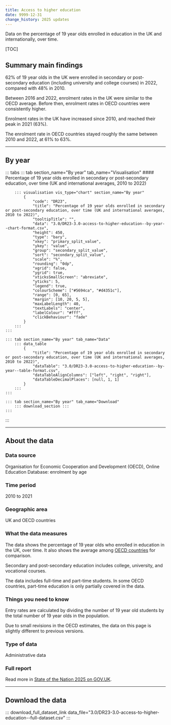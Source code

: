 ```yaml
---
title: Access to higher education
date: 9999-12-31
change_history: 2025 updates
---
```


Data on the percentage of 19 year olds enrolled in education in the UK and internationally, over time.

[TOC]

## Summary main findings

62% of 19 year olds in the UK were enrolled in secondary or post-secondary education (including university and college courses) in 2022, compared with 48% in 2010.

Between 2016 and 2022, enrolment rates in the UK were similar to the OECD average. Before then, enrolment rates in OECD countries were consistently higher.

Enrolment rates in the UK have increased since 2010, and reached their peak in 2021 (63%).

The enrolment rate in OECD countries stayed roughly the same between 2010 and 2022, at 61% to 63%.

---

## By year

::: tabs
    ::: tab section_name="By year" tab_name="Visualisation"
        #### Percentage of 19 year olds enrolled in secondary or post-secondary education, over time (UK and international averages, 2010 to 2022)

        ::: visualisation vis_type="chart" section_name="By year"
            {
                "code": "DR23",
                "title": "Percentage of 19 year olds enrolled in secondary or post-secondary education, over time (UK and international averages, 2010 to 2022)",
                "tooltipTitle": "",
                "data": "3.0/DR23-3.0-access-to-higher-education--by-year--chart-format.csv",
                "height": 450,
                "type": "bary",
                "xkey": "primary_split_value",
                "ykey": "value",
                "group": "secondary_split_value",
                "sort": "secondary_split_value",
                "scale": "%",
                "rounding": "0dp",
                "xgrid": false,
                "ygrid": true,
                "xticksSmallScreen": "abreviate",
                "yticks": 5,
                "legend": true,
                "colourScheme": ["#5694ca", "#d4351c"],
                "range": [0, 65],
                "margin": [10, 20, 5, 5],
                "maxLabelLength": 40,
                "textLabels": "center",
                "labelColour": "#fff",
                "clickBehaviour": "fade"
            }
        :::
    :::

    ::: tab section_name="By year" tab_name="Data"
        ::: data_table
            {
                "title": "Percentage of 19 year olds enrolled in secondary or post-secondary education, over time (UK and international averages, 2010 to 2022)",
                "dataTable": "3.0/DR23-3.0-access-to-higher-education--by-year--table-format.csv",
                "dataTableAlignColumns": ["left", "right", "right"],
                "dataTableDecimalPlaces": [null, 1, 1]
            }
        :::
    :::

    ::: tab section_name="By year" tab_name="Download"
        ::: download_section :::
    :::
:::

---

## About the data

### Data source
Organisation for Economic Cooperation and Development (OECD), Online Education Database: enrolment by age

### Time period
2010 to 2021

### Geographic area
UK and OECD countries

### What the data measures
The data shows the percentage of 19 year olds who enrolled in education in the UK, over time. It also shows the average among [OECD countries](https://www.oecd.org/about/document/ratification-oecd-convention.htm) for comparison.

Secondary and post-secondary education includes college, university, and vocational courses.

The data includes full-time and part-time students. In some OECD countries, part-time education is only partially covered in the data.

### Things you need to know
Entry rates are calculated by dividing the number of 19 year old students by the total number of 19 year olds in the population.

Due to small revisions in the OECD estimates, the data on this page is slightly different to previous versions. 

### Type of data
Administrative data

### Full report
Read more in [State of the Nation 2025 on GOV.UK]().

---

## Download the data

::: download_full_dataset_link data_file="3.0/DR23-3.0-access-to-higher-education--full-dataset.csv" :::
